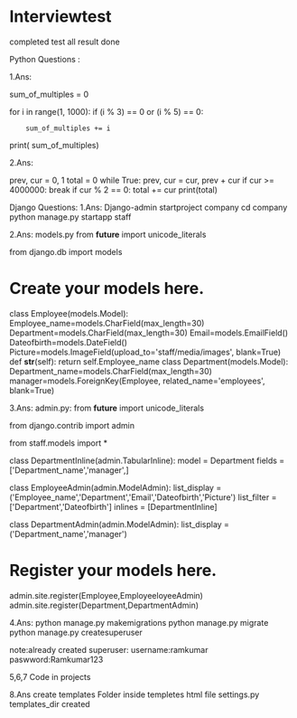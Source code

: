 # Interviewtest
completed test all result done

Python Questions :

1.Ans:

sum_of_multiples = 0

for i in range(1, 1000):
	if (i % 3) == 0 or (i % 5) == 0:
		
		sum_of_multiples += i

print( sum_of_multiples)


2.Ans:

prev, cur = 0, 1
total = 0
while True:
    prev, cur = cur, prev + cur
    if cur >= 4000000:
        break
    if cur % 2 == 0:
        total += cur
print(total)



Django Questions:
1.Ans:
Django-admin startproject company
cd company
python manage.py startapp staff


2.Ans:
models.py
from __future__ import unicode_literals

from django.db import models

# Create your models here.
class Employee(models.Model):
	Employee_name=models.CharField(max_length=30)
	Department=models.CharField(max_length=30)
	Email=models.EmailField()
	Dateofbirth=models.DateField()
	Picture=models.ImageField(upload_to='staff/media/images', blank=True)
	def __str__(self):
		return self.Employee_name
class Department(models.Model):
	Department_name=models.CharField(max_length=30)
	manager=models.ForeignKey(Employee, related_name='employees', blank=True)
  
3.Ans:
admin.py:
from __future__ import unicode_literals

from django.contrib import admin

from staff.models import *

class DepartmentInline(admin.TabularInline):
    model = Department
    fields = ['Department_name','manager',]    

class EmployeeAdmin(admin.ModelAdmin):
    list_display =('Employee_name','Department','Email','Dateofbirth','Picture')
    list_filter = ['Department','Dateofbirth']
    inlines = [DepartmentInline]

class DepartmentAdmin(admin.ModelAdmin):
	list_display =('Department_name','manager')


# Register your models here.
admin.site.register(Employee,EmployeeloyeeAdmin)
admin.site.register(Department,DepartmentAdmin)  


4.Ans:
python manage.py makemigrations
python manage.py migrate
python manage.py createsuperuser

note:already created superuser:
username:ramkumar
paswword:Ramkumar123

5,6,7 Code in projects

8.Ans
create templates Folder
inside templetes html file
settings.py
templates_dir created




